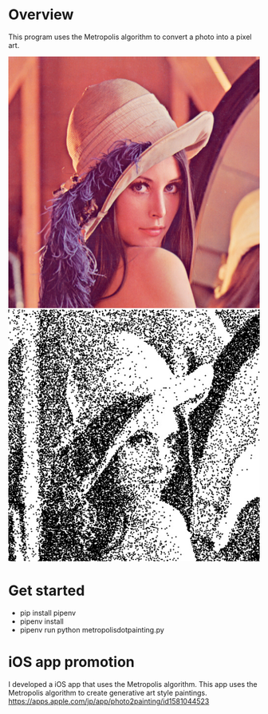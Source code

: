 # Overview
This program uses the Metropolis algorithm to convert a photo into a pixel art.

<img src="./data/lena.png" title="lena">
<img src="./data/lena_dot.jpg" title="lena_dot">


# Get started
- pip install pipenv
- pipenv install
- pipenv run python metropolisdotpainting.py 


# iOS app promotion
I developed a iOS app that uses the Metropolis algorithm. This app uses the Metropolis algorithm to create generative art style paintings.
https://apps.apple.com/jp/app/photo2painting/id1581044523